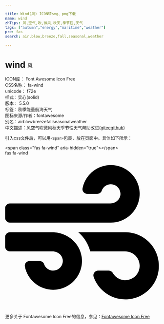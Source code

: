 ```yaml
---

title: Wind(风) ICON转svg、png下载
name: wind
zhTips: 风,空气,吹,微风,秋天,季节性,天气
tags: ["autumn","energy","maritime","weather"]
pre: fas
search: air,blow,breeze,fall,seasonal,weather

---
```


# wind  <small style="font-size: 60%;font-weight: 100">风</small>


<div class="detail-page">
<p>
<span>
ICON库：
<span class="badge-secondary badge">Font Awesome Icon Free</span> 
</span>
<br/>
<span>
CSS名称：
<span class="badge-secondary badge">fa-wind</span> 
</span>
<br/>
<span>
unicode：
<span class="badge-secondary badge">f72e</span> 
<copy-btn content='f72e' btn-title=""></copy-btn>
<copy-btn :content='String.fromCodePoint(parseInt("f72e", 16))' btn-title="复制U"></copy-btn>
</span><br/><span>样式：<span class="badge-light badge">实心(solid)</span></span>
<br/>
<span>
版本：
<span class="badge-secondary badge">5.5.0</span> 
</span><br/><span>标签：<span class="badge-light badge"><router-link to="/tags/autumn.html">秋季</router-link></span><span class="badge-light badge"><router-link to="/tags/energy.html">能量</router-link></span><span class="badge-light badge"><router-link to="/tags/maritime.html">航海</router-link></span><span class="badge-light badge"><router-link to="/tags/weather.html">天气</router-link></span></span>
<br/>
<span>图标来源/作者：<span class="badge-light badge">fontawesome</span></span> 
<br/>
<span>别名：<span class="badge-light badge">air</span><span class="badge-light badge">blow</span><span class="badge-light badge">breeze</span><span class="badge-light badge">fall</span><span class="badge-light badge">seasonal</span><span class="badge-light badge">weather</span></span><br/><span class="zh-detail">中文描述：<span class="badge-primary badge">风</span><span class="badge-primary badge">空气</span><span class="badge-primary badge">吹</span><span class="badge-primary badge">微风</span><span class="badge-primary badge">秋天</span><span class="badge-primary badge">季节性</span><span class="badge-primary badge">天气</span><span class="help-link"><span>帮助改进</span>(<a href="https://gitee.com/liuwave/icon-helper/edit/master/json/fontawesome/solid/wind.json" target="_blank" rel="noopener noreferrer">gitee</a><a href="https://github.com/liuwave/icon-helper/edit/master/json/fontawesome/solid/wind.json" target="_blank" rel="noopener noreferrer">github</a></span>)</span><br/>
</p>
</div>
<div class="alert alert-dark">
  <i class="fas fa-wind fa-xs"></i>
  <i class="fas fa-wind fa-sm"></i>
  <i class="fas fa-wind fa-lg"></i>
  <i class="fas fa-wind fa-2x"></i>
  <i class="fas fa-wind fa-3x"></i>
  <i class="fas fa-wind fa-5x"></i>
  <i class="fas fa-wind fa-7x"></i>
</div>
<div>
  <p>引入css文件后，可以用<code>&lt;span&gt;</code>包裹，放在页面中。具体如下所示：    
  </p>
  <div class="alert alert-primary" style="font-size: 14px">
    &lt;span class="fas fa-wind" aria-hidden="true"&gt;&lt;/span&gt;
    <copy-btn content='<span class="fas fa-wind" aria-hidden="true"></span>'></copy-btn>
  </div>
  <div class="alert alert-secondary">
    <i class="fas fa-wind"
    style="font-size: 24px"
    aria-hidden="true"></i> fas fa-wind
    <copy-btn content="fas fa-wind" btn-title="复制图标名称"></copy-btn>
  </div>
</div>
<div id="svg" class="svg-wrap">
<svg xmlns="http://www.w3.org/2000/svg" viewBox="0 0 512 512"><path d="M156.7 256H16c-8.8 0-16 7.2-16 16v32c0 8.8 7.2 16 16 16h142.2c15.9 0 30.8 10.9 33.4 26.6 3.3 20-12.1 37.4-31.6 37.4-14.1 0-26.1-9.2-30.4-21.9-2.1-6.3-8.6-10.1-15.2-10.1H81.6c-9.8 0-17.7 8.8-15.9 18.4 8.6 44.1 47.6 77.6 94.2 77.6 57.1 0 102.7-50.1 95.2-108.6C249 291 205.4 256 156.7 256zM16 224h336c59.7 0 106.8-54.8 93.8-116.7-7.6-36.2-36.9-65.5-73.1-73.1-55.4-11.6-105.1 24.9-114.9 75.5-1.9 9.6 6.1 18.3 15.8 18.3h32.8c6.7 0 13.1-3.8 15.2-10.1C325.9 105.2 337.9 96 352 96c19.4 0 34.9 17.4 31.6 37.4-2.6 15.7-17.4 26.6-33.4 26.6H16c-8.8 0-16 7.2-16 16v32c0 8.8 7.2 16 16 16zm384 32H243.7c19.3 16.6 33.2 38.8 39.8 64H400c26.5 0 48 21.5 48 48s-21.5 48-48 48c-17.9 0-33.3-9.9-41.6-24.4-2.9-5-8.7-7.6-14.5-7.6h-33.8c-10.9 0-19 10.8-15.3 21.1 17.8 50.6 70.5 84.8 129.4 72.3 41.2-8.7 75.1-41.6 84.7-82.7C526 321.5 470.5 256 400 256z"/></svg>
</div>
<detail full-name='fa-wind'></detail>
    
<div><p>更多关于  Fontawesome Icon Free的信息，参见：<a target="_blank" href="https://iconhelper.cn/fontawesome.html">Fontawesome Icon Free</a>
</p></div>
